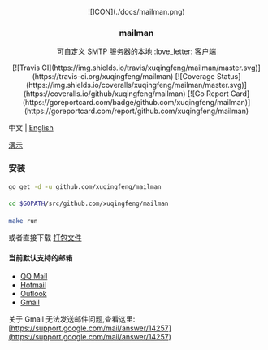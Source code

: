 <p align="center">
   ![ICON](./docs/mailman.png)
</p>
<h3 align="center">mailman</h3>
<p align="center">
可自定义 SMTP 服务器的本地 :love_letter: 客户端
</p>
<p align="center">
[![Travis CI](https://img.shields.io/travis/xuqingfeng/mailman/master.svg)](https://travis-ci.org/xuqingfeng/mailman)
[![Coverage Status](https://img.shields.io/coveralls/xuqingfeng/mailman/master.svg)](https://coveralls.io/github/xuqingfeng/mailman)
[![Go Report Card](https://goreportcard.com/badge/github.com/xuqingfeng/mailman)](https://goreportcard.com/report/github.com/xuqingfeng/mailman)
</p>

中文 | [English](./README.en.md)

[演示](https://github.com/xuqingfeng/mailman/wiki/demo)

### 安装

```sh
go get -d -u github.com/xuqingfeng/mailman

cd $GOPATH/src/github.com/xuqingfeng/mailman

make run
```
或者直接下载 [打包文件](https://github.com/xuqingfeng/mailman/releases)

#### 当前默认支持的邮箱

- [QQ Mail](https://mail.qq.com/)
- [Hotmail](https://www.hotmail.com/)
- [Outlook](https://www.outlook.com/)
- [Gmail](https://mail.google.com/)

关于 Gmail 无法发送邮件问题,查看这里: [https://support.google.com/mail/answer/14257](https://support.google.com/mail/answer/14257)
